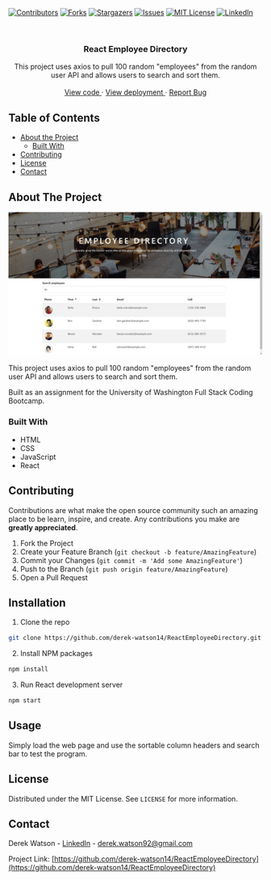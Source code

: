 [![Contributors][contributors-shield]][contributors-url]
[![Forks][forks-shield]][forks-url]
[![Stargazers][stars-shield]][stars-url]
[![Issues][issues-shield]][issues-url]
[![MIT License][license-shield]][license-url]
[![LinkedIn][linkedin-shield]][linkedin-url]

  <br />
  <p align="center">
  <h3 align="center">React Employee Directory</h3>
  <p align="center">
  This project uses axios to pull 100 random "employees" from the random user API and allows users to search and sort them.
  <br />
  <br />
  
  <a href="https://github.com/derek-watson14/ReactEmployeeDirectory">
    View code
  </a>
  ·
  <a href="https://github.com/derek-watson14/ReactEmployeeDirectory">
    View deployment
  </a>
  ·
  <a href="https://github.com/derek-watson14/ReactEmployeeDirectory/issues">
    Report Bug
  </a>
  </p>
  </p>
  
  
  
  <!-- TABLE OF CONTENTS -->
  ## Table of Contents
  
  * [About the Project](#about-the-project)
    * [Built With](#built-with)
  * [Contributing](#contributing)
  * [License](#license)
  * [Contact](#contact)
  
  
  
  ## About The Project
  ![Project screenshot][product-screenshot]
  
  This project uses axios to pull 100 random "employees" from the random user API and allows users to search and sort them.
  
  Built as an assignment for the University of Washington Full Stack Coding Bootcamp. 
  
  
  ### Built With
  
  * HTML
  * CSS
  * JavaScript
  * React

  <!-- CONTRIBUTING -->

## Contributing

Contributions are what make the open source community such an amazing place to be learn, inspire, and create. Any contributions you make are **greatly appreciated**.

1. Fork the Project
2. Create your Feature Branch (`git checkout -b feature/AmazingFeature`)
3. Commit your Changes (`git commit -m 'Add some AmazingFeature'`)
4. Push to the Branch (`git push origin feature/AmazingFeature`)
5. Open a Pull Request

  <!-- INSTALLATION -->

## Installation

1. Clone the repo

```sh
git clone https://github.com/derek-watson14/ReactEmployeeDirectory.git
```

2. Install NPM packages

```sh
npm install
```

3. Run React development server

```sh
npm start
```

  <!-- USAGE EXAMPLES -->

## Usage

Simply load the web page and use the sortable column headers and search bar to test the program.

  <!-- LICENSE -->

## License

Distributed under the MIT License. See `LICENSE` for more information.

  <!-- CONTACT -->

## Contact

Derek Watson - [LinkedIn][linkedin-url] - derek.watson92@gmail.com

Project Link: [https://github.com/derek-watson14/ReactEmployeeDirectory](https://github.com/derek-watson14/ReactEmployeeDirectory)

  <!-- MARKDOWN LINKS & IMAGES -->
  <!-- https://www.markdownguide.org/basic-syntax/#reference-style-links -->

[contributors-shield]: https://img.shields.io/github/contributors/derek-watson14/ReactEmployeeDirectory.svg?style=flat-square
[contributors-url]: https://github.com/derek-watson14/ReactEmployeeDirectory/graphs/contributors
[forks-shield]: https://img.shields.io/github/forks/derek-watson14/ReactEmployeeDirectory.svg?style=flat-square
[forks-url]: https://github.com/derek-watson14/ReactEmployeeDirectory/network/members
[stars-shield]: https://img.shields.io/github/stars/derek-watson14/ReactEmployeeDirectory.svg?style=flat-square
[stars-url]: https://github.com/derek-watson14/ReactEmployeeDirectory/stargazers
[issues-shield]: https://img.shields.io/github/issues/derek-watson14/ReactEmployeeDirectory.svg?style=flat-square
[issues-url]: https://github.com/derek-watson14/ReactEmployeeDirectory/issues
[license-shield]: https://img.shields.io/github/license/othneildrew/Best-README-Template.svg?style=flat-square
[license-url]: https://tldrlegal.com/license/mit-license
[linkedin-shield]: https://img.shields.io/badge/-LinkedIn-black.svg?style=flat-square&logo=linkedin&colorB=555
[linkedin-url]: https://linkedin.com/in/watsonderek
[product-screenshot]: images/screenshot.png
